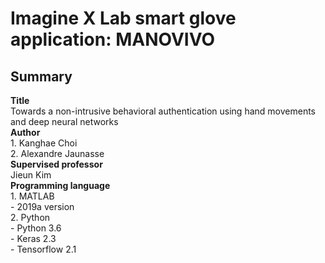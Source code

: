 # Imagine X Lab smart glove application: MANOVIVO

## Summary
**Title**   
    Towards a non-intrusive behavioral authentication using hand movements and deep neural networks  
**Author**  
    1. Kanghae Choi   
    2. Alexandre Jaunasse   
**Supervised professor**   
    Jieun Kim   
**Programming language**   
    1. MATLAB   
        - 2019a version   
    2. Python   
        - Python 3.6   
        - Keras 2.3    
        - Tensorflow 2.1    

